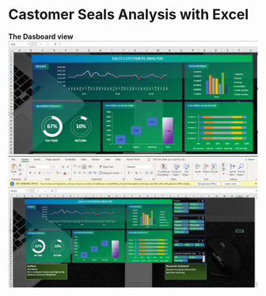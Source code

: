 # Castomer Seals Analysis with Excel
**The Dasboard view**
![](https://github.com/jacknayem/Data-Analysis-Excel-Spreadsheet/blob/main/Castomer%20Seals%20Analysis/Dashboard%20Screenshot%202.PNG)
![](https://github.com/jacknayem/Data-Analysis-Excel-Spreadsheet/blob/main/Castomer%20Seals%20Analysis/Dashboard%20Screenshot.PNG)
